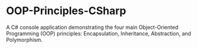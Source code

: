 # OOP-Principles-CSharp
A C# console application demonstrating the four main Object-Oriented Programming (OOP) principles: Encapsulation, Inheritance, Abstraction, and Polymorphism.
